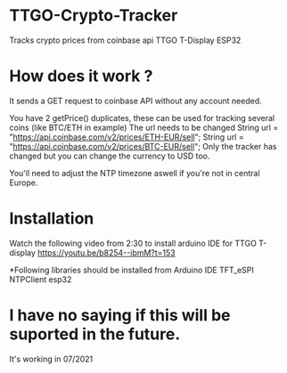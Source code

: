 # TTGO-Crypto-Tracker
Tracks crypto prices from coinbase api
TTGO T-Display ESP32

# How does it work ?

It sends a GET request to coinbase API without any account needed.

You have 2 getPrice() duplicates, these can be used for tracking several coins (like BTC/ETH in example)
The url needs to be changed
String url = "https://api.coinbase.com/v2/prices/ETH-EUR/sell";
String url = "https://api.coinbase.com/v2/prices/BTC-EUR/sell";
Only the tracker has changed but you can change the currency to USD too.

You'll need to adjust the NTP timezone aswell if you're not in central Europe.

# Installation

Watch the following video from 2:30 to install arduino IDE for TTGO T-display
https://youtu.be/b8254--ibmM?t=153

*Following libraries should be installed from Arduino IDE
TFT_eSPI
NTPClient
esp32


# I have no saying if this will be suported in the future.
It's working in 07/2021
